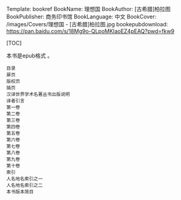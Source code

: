 Template: bookref
BookName: 理想国
BookAuthor: [古希腊]柏拉图
BookPublisher: 商务印书馆
BookLanguage: 中文
BookCover: /images/Covers/理想国 - [古希腊]柏拉图.jpg
bookepubdownload: https://pan.baidu.com/s/18Mg9o-QLpoMKIaoEZ4pEAQ?pwd=fkw9



[TOC]

本书是epub格式 。


```
目录
扉页
版权页
插页
汉译世界学术名著丛书出版说明
译者引言
第一卷
第二卷
第三卷
第四卷
第五卷
第六卷
第七卷
第八卷
第九卷
第十卷
索引
人名地名索引之一
人名地名索引之二
本书版本简目
```